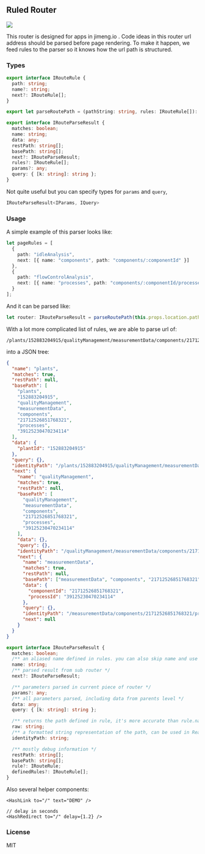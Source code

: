## Ruled Router

![](https://img.shields.io/npm/v/@jimengio/ruled-router.svg?style=flat-square)

This router is designed for apps in jimeng.io . Code ideas in this router url address should be parsed before page rendering. To make it happen, we feed rules to the parser so it knows how the url path is structured.

### Types

```ts
export interface IRouteRule {
  path: string;
  name?: string;
  next?: IRouteRule[];
}

export let parseRoutePath = (pathString: string, rules: IRouteRule[]): IRouteParseResult => {};

export interface IRouteParseResult {
  matches: boolean;
  name: string;
  data: any;
  restPath: string[];
  basePath: string[];
  next?: IRouteParseResult;
  rules?: IRouteRule[];
  params?: any;
  query: { [k: string]: string };
}
```

Not quite useful but you can specify types for `params` and `query`,

```ts
IRouteParseResult<IParams, IQuery>
```

### Usage

A simple example of this parser looks like:

```ts
let pageRules = [
  {
    path: "idleAnalysis",
    next: [{ name: "components", path: "components/:componentId" }]
  },
  {
    path: "flowControlAnalysis",
    next: [{ name: "processes", path: "components/:componentId/processes/:processId" }]
  }
];
```

And it can be parsed like:

```ts
let router: IRouteParseResult = parseRoutePath(this.props.location.pathname, pageRules);
```

With a lot more complicated list of rules, we are able to parse url of:

```url
/plants/152883204915/qualityManagement/measurementData/components/21712526851768321/processes/39125230470234114
```

into a JSON tree:

```json
{
  "name": "plants",
  "matches": true,
  "restPath": null,
  "basePath": [
    "plants",
    "152883204915",
    "qualityManagement",
    "measurementData",
    "components",
    "21712526851768321",
    "processes",
    "39125230470234114"
  ],
  "data": {
    "plantId": "152883204915"
  },
  "query": {},
  "identityPath": "/plants/152883204915/qualityManagement/measurementData/components/21712526851768321/processes/39125230470234114?",
  "next": {
    "name": "qualityManagement",
    "matches": true,
    "restPath": null,
    "basePath": [
      "qualityManagement",
      "measurementData",
      "components",
      "21712526851768321",
      "processes",
      "39125230470234114"
    ],
    "data": {},
    "query": {},
    "identityPath": "/qualityManagement/measurementData/components/21712526851768321/processes/39125230470234114?",
    "next": {
      "name": "measurementData",
      "matches": true,
      "restPath": null,
      "basePath": ["measurementData", "components", "21712526851768321", "processes", "39125230470234114"],
      "data": {
        "componentId": "21712526851768321",
        "processId": "39125230470234114"
      },
      "query": {},
      "identityPath": "/measurementData/components/21712526851768321/processes/39125230470234114?",
      "next": null
    }
  }
}
```

```ts
export interface IRouteParseResult {
  matches: boolean;
  /** an aliased name defined in rules. you can also skip name and use path */
  name: string;
  /** parsed result from sub router */
  next?: IRouteParseResult;

  /** parameters parsed in current piece of router */
  params?: any;
  /** all parameters parsed, including data from parents level */
  data: any;
  query: { [k: string]: string };

  /** returns the path defined in rule, it's more accurate than rule.name field  */
  raw: string;
  /** a formatted string representation of the path, can be used in React.memo or shouldComponentUpdate */
  identityPath: string;

  /** mostly debug information */
  restPath: string[];
  basePath: string[];
  rule?: IRouteRule;
  definedRules?: IRouteRule[];
}
```

Also several helper components:

```tsx
<HashLink to="/" text="DEMO" />

// delay in seconds
<HashRedirect to="/" delay={1.2} />
```

### License

MIT
